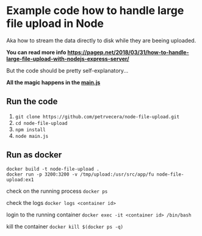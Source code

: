 # Example code how to handle large file upload in Node

Aka how to stream the data directly to disk while they are beeing uploaded.

**You can read more info https://pagep.net/2018/03/31/how-to-handle-large-file-upload-with-nodejs-express-server/**

But the code should be pretty self-explanatory...

**All the magic happens in the [main.js](https://github.com/petrvecera/node-file-upload/blob/master/main.js)**

## Run the code

1. `git clone https://github.com/petrvecera/node-file-upload.git`
2. `cd node-file-upload`
3. `npm install`
4. `node main.js`


## Run as docker

```
docker build -t node-file-upload .
docker run -p 3200:3200 -v /tmp/upload:/usr/src/app/fu node-file-upload:ex1
```

check on the running process ```docker ps```

check the logs ```docker logs <container id>```

login to the running container ```docker exec -it <container id> /bin/bash```

kill the container ```docker kill $(docker ps -q)```


